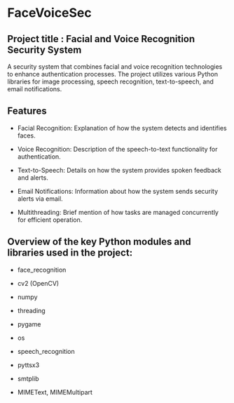 # FaceVoiceSec
## Project title : Facial and Voice Recognition Security System

A security system that combines facial and voice recognition technologies to enhance authentication processes. The project utilizes various Python libraries for image processing, speech recognition, text-to-speech, and email notifications.

## Features

- Facial Recognition: Explanation of how the system detects and identifies faces.

- Voice Recognition: Description of the speech-to-text functionality for authentication.

- Text-to-Speech: Details on how the system provides spoken feedback and alerts.

- Email Notifications: Information about how the system sends security alerts via email.

- Multithreading: Brief mention of how tasks are managed concurrently for efficient operation.

## Overview of the key Python modules and libraries used in the project:


- face_recognition

- cv2 (OpenCV)

- numpy

- threading

- pygame

- os

- speech_recognition

- pyttsx3

- smtplib

- MIMEText, MIMEMultipart
